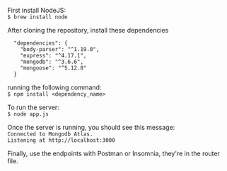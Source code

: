 
First install NodeJS:  
`$ brew install node`


After cloning the repository,  install these dependencies
```
  "dependencies": {
    "body-parser": "^1.19.0",
    "express": "^4.17.1",
    "mongodb": "^3.6.6",
    "mongoose": "^5.12.8"
  }
  ```
running the following command:  
`$ npm install <dependency_name>`


To run the server:  
`$ node app.js`

Once the server is running, you should see this message:  
`Connected to Mongodb Atlas.`  
`Listening at http://localhost:3000`  

Finally, use the endpoints with Postman or Insomnia, they're in the router file.
